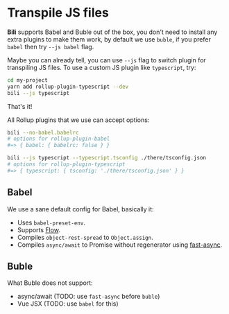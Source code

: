 # Transpile JS files

**Bili** supports Babel and Buble out of the box, you don't need to install any extra plugins to make them work, by default we use `buble`, if you prefer `babel` then try `--js babel` flag.

Maybe you can already tell, you can use `--js` flag to switch plugin for transpiling JS files. To use a custom JS plugin like `typescript`, try:

```bash
cd my-project
yarn add rollup-plugin-typescript --dev
bili --js typescript
```

That's it!

All Rollup plugins that we use can accept options:

```bash
bili --no-babel.babelrc
# options for rollup-plugin-babel
#=> { babel: { babelrc: false } }

bili --js typescript --typescript.tsconfig ./there/tsconfig.json
# options for rollup-plugin-typescript
#=> { typescript: { tsconfig: './there/tsconfig.json' } }
```

## Babel

We use a sane default config for Babel, basically it:

* Uses `babel-preset-env`.
* Supports [Flow](https://flow.org).
* Compiles `object-rest-spread` to `Object.assign`.
* Compiles `async/await` to Promise without regenerator using [fast-async](https://github.com/MatAtBread/fast-async).

## Buble

What Buble does not support:

* async/await (TODO: use `fast-async` before `buble`)
* Vue JSX (TODO: use `babel` for this)
